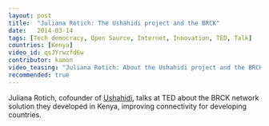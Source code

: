 ```yaml
---
layout: post
title:  "Juliana Rotich: The Ushahidi project and the BRCK"
date:   2014-03-14
tags: [Tech democracy, Open Source, Internet, Innovation, TED, Talk]
countries: [Kenya]
video_id: qsJYrwzfd6w
contributor: kamon
video_teasing: "Juliana Rotich: About the Ushahidi project and the BRCK network solution they developed in Kenya."
recommended: true
---
```


Juliana Rotich, cofounder of [Ushahidi](http://ushahidi.com), 
talks at TED about the BRCK network solution they developed in Kenya, 
improving connectivity for developing countries.

                
                